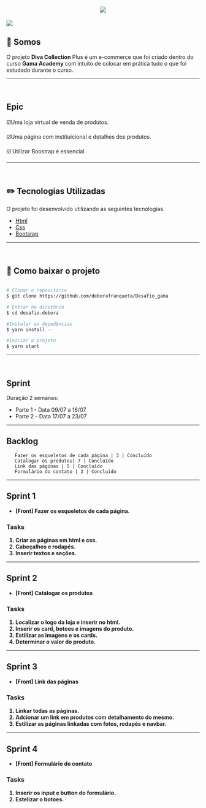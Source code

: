 <h1 align="center">
 <img src="https://ik.imagekit.io/deborafranqueta/rodape_AyZs8CbyT.png?updatedAt=1626964866054">
</h1>

 <img src="https://ik.imagekit.io/deborafranqueta/gif_x8v7nzOZuUl.gif?updatedAt=1626967714775)">


## :page_facing_up: Somos

 O projeto **Diva Collection** Plus é um e-commerce que foi criado dentro do curso **Gama Academy** com intuito de colocar em prática tudo o que foi estudado durante o curso.
___
<br>

 ## Epic
 
 :ballot_box_with_check:Uma loja virtual de venda de produtos.

 :ballot_box_with_check:Uma página com instituicional e detalhes dos produtos.

 :ballot_box_with_check: Utilizar Boostrap é essencial.

 ---
<br>



## :pencil2: Tecnologias Utilizadas

O projeto foi desenvolvido utilizando as seguintes tecnologias.

- [Html](https://www.w3schools.com/html/)
- [Css](https://www.w3schools.com/css/)
- [Bootsrap](https://getbootstrap.com/)

---
<br>


## :file_folder: Como baixar o projeto


```bash

# Clonar o repositório
$ git clone https://github.com/deborafranqueta/Desafio_gama

# Entrar no diretório
$ cd desafio.debora

#Instalar as depedências
$ yarn install --

#Iniciar o projeto
$ yarn start

```

----
<br>

## Sprint

Duração 2 semanas:

* Parte 1 - Data 09/07 a 16/07
* Parte 2 - Data 17/07 a 23/07

___


## Backlog

       Fazer os esqueletos de cada página | 3 | Concluído
       Catalogar os produtos| 7 | Concluído
       Link das páginas | 5 | Concluído
       Formulário do contato | 3 | Concluído
___

<b>



## Sprint 1

* [Front] Fazer os esqueletos de cada página.
  
### Tasks

  1. Criar as páginas em html e css.
  2. Cabeçalhos e rodapés.
  3. Inserir textos e seções.

___

## Sprint 2
* [Front] Catalogar os produtos

### Tasks

1. Localizar o logo da loja e inserir no html.
2. Inserir os card, botoes e imagens do produto.
3. Estilizar as imagens e os cards.
4. Determinar o valor do produto.
   
___
## Sprint 3
* [Front] Link das páginas

### Tasks

1. Linkar todas as páginas.
2. Adcionar um link em produtos com detalhamento do mesmo.
3. Estilizar as páginas linkadas com fotos, rodapés e navbar.

____
## Sprint 4
* [Front] Formulário do contato

### Tasks

   1. Inserir os input e button do formulário.
   2. Estelizar o botoes.
   
